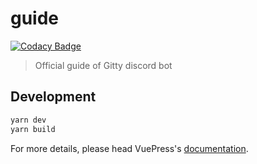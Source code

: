 # guide

[![Codacy Badge](https://api.codacy.com/project/badge/Grade/f6fc47b950e44f369e054f074f7ec403)](https://app.codacy.com/gh/Bot-Academia/gitty-guide?utm_source=github.com&utm_medium=referral&utm_content=Bot-Academia/gitty-guide&utm_campaign=Badge_Grade_Dashboard)

> Official guide of Gitty discord bot

## Development

```bash
yarn dev
yarn build
```

For more details, please head VuePress's [documentation](https://v1.vuepress.vuejs.org/).

